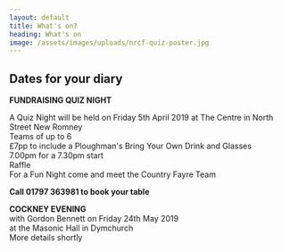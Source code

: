 ```yaml
---
layout: default
title: What's on?
heading: What's on
image: /assets/images/uploads/nrcf-quiz-poster.jpg
---
```

## Dates for your diary

**FUNDRAISING QUIZ NIGHT**

A Quiz Night will be held on Friday 5th April 2019 at The Centre in North Street New Romney\
Teams of up to 6\
£7pp to include a Ploughman's Bring Your Own Drink and Glasses\
7.00pm for a 7.30pm start\
Raffle\
For a Fun Night come and meet the Country Fayre Team

**Call 01797 363981 to book your table**

**COCKNEY EVENING**\
with Gordon Bennett on Friday 24th May 2019\
at the Masonic Hall in Dymchurch\
More details shortly
